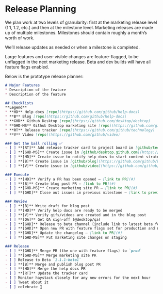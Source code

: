 # Release Planning

We plan work at two levels of granularity: first at the marketing release level (1.1, 1.2, etc.) and then at the milestone level. Marketing releases are made up of multiple milestones. Milestones should contain roughly a month’s worth of work.

We’ll release updates as needed or when a milestone is completed.

Large features and user-visible changes are feature-flagged, to be unflagged in the next marketing release. Beta and dev builds will have all feature flags enabled.

Below is the prototype release planner:

```md
# Major Features
* Description of the feature
* Description of the feature

## Checklists
**Legend**
* **HD** Help docs [repo](https://github.com/github/help-docs)
* **B** Blog [repo](https://github.com/github/help-docs)
* **GHD** Github Desktop [repo](https://github.com/desktop/desktop)
* **GHD-MS** Github Desktop marketing site [repo](https://github.com/github/desktop.github.com)
* **RT** Release tracker [repo](https://github.com/github/technology)
* **V** Video [repo](https://github.com/github/video)

### Get the ball rolling ✅ 
- [ ] **[RT]** Add release tracker card to project board in [github/technology](https://github.com/github/technology/projects) — [link to issue](#)
- [ ] **[GHD-MS]** Create issue in [github/desktop.github.com](https://github.com/github/desktop.github.com/) — [link to issue](#)
- [ ] **[HD]** Create issue to notify help docs to start content strategy in [help-docs](https://github.com/github/help-docs) — [link to issue](#)
- [ ] **[B]** Create issue in [github/blog](https://github.com/github/help-docs) — [link to issue](#)
- [ ] **[V]** Create issue in [github/video](https://github.com/github/video) if necessary — [link to issue](#)

### Execute
- [ ] **[HD]** Verify a PR has been opened — [link to PR](#)
- [ ] **[B]** Create blog post PR — [link to PR](#)
- [ ] **[GHD-MS]** Create marketing site PR — [link to PR](#)
- [ ] **[GHD]** Close out issues in previous milestone — [link to previous milestone](#)

### Review
- [ ] **[B]** Write draft for blog post
- [ ] **[HD]** Verify help docs are ready to be merged 
- [ ] **[V]** Verify gifs/videos are created and in the blog post
- [ ] **[QA]** Get QA sign-off (@desktop/qa)
- [ ] **[GHD]** Release to beta channel (include link to latest beta for **[HD]**, **[V]**, and **[QA]** teams)
- [ ] **[GHD]** Open new PR with feature flags set for production and move to stable — [link to PR](#)
- [ ] **[GHD]** Update the changelog — [link to PR](#)
- [ ] **[GHD-MS]** Put marketing site changes on staging

### Release
- [ ] **[GHD]** Merge PR (the one with feature flags) to `prod`
- [ ] **[GHD-MS]** Merge marketing site PR
- [ ] Release to Beta `1.1.1-beta1`
- [ ] **[B]** Merge and publish blog post PR
- [ ] **[HD]** Merge the help docs PR 
- [ ] **[RT]** Update the tracker card
- [ ] Monitor haystack closely for any new errors for the next hour
- [ ] Tweet about it
- [ ] celebrate 🎉
```
